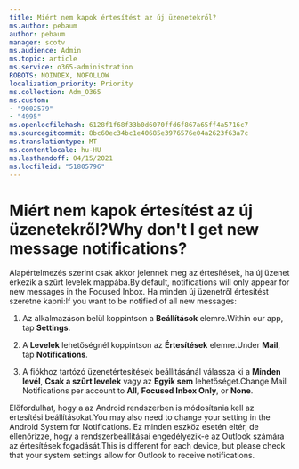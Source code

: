```yaml
---
title: Miért nem kapok értesítést az új üzenetekről?
ms.author: pebaum
author: pebaum
manager: scotv
ms.audience: Admin
ms.topic: article
ms.service: o365-administration
ROBOTS: NOINDEX, NOFOLLOW
localization_priority: Priority
ms.collection: Adm_O365
ms.custom:
- "9002579"
- "4995"
ms.openlocfilehash: 6128f1f68f33b0d6070ffd6f867a65ff4a5716c7
ms.sourcegitcommit: 8bc60ec34bc1e40685e3976576e04a2623f63a7c
ms.translationtype: MT
ms.contentlocale: hu-HU
ms.lasthandoff: 04/15/2021
ms.locfileid: "51805796"
---
```

# <a name="why-dont-i-get-new-message-notifications"></a><span data-ttu-id="de574-102">Miért nem kapok értesítést az új üzenetekről?</span><span class="sxs-lookup"><span data-stu-id="de574-102">Why don't I get new message notifications?</span></span>

<span data-ttu-id="de574-103">Alapértelmezés szerint csak akkor jelennek meg az értesítések, ha új üzenet érkezik a szűrt levelek mappába.</span><span class="sxs-lookup"><span data-stu-id="de574-103">By default, notifications will only appear for new messages in the Focused Inbox.</span></span> <span data-ttu-id="de574-104">Ha minden új üzenetről értesítést szeretne kapni:</span><span class="sxs-lookup"><span data-stu-id="de574-104">If you want to be notified of all new messages:</span></span>

1. <span data-ttu-id="de574-105">Az alkalmazáson belül koppintson a **Beállítások** elemre.</span><span class="sxs-lookup"><span data-stu-id="de574-105">Within our app, tap **Settings**.</span></span>

2. <span data-ttu-id="de574-106">A **Levelek** lehetőségnél koppintson az **Értesítések** elemre.</span><span class="sxs-lookup"><span data-stu-id="de574-106">Under **Mail**, tap **Notifications**.</span></span>

3. <span data-ttu-id="de574-107">A fiókhoz tartózó üzenetértesítések beállításánál válassza ki a **Minden levél**, **Csak a szűrt levelek** vagy az **Egyik sem** lehetőséget.</span><span class="sxs-lookup"><span data-stu-id="de574-107">Change Mail Notifications per account to **All**, **Focused Inbox Only**, or **None**.</span></span>

<span data-ttu-id="de574-108">Előfordulhat, hogy a az Android rendszerben is módosítania kell az értesítési beállításokat.</span><span class="sxs-lookup"><span data-stu-id="de574-108">You may also need to change your setting in the Android System for Notifications.</span></span> <span data-ttu-id="de574-109">Ez minden eszköz esetén eltér, de ellenőrizze, hogy a rendszerbeállításai engedélyezik-e az Outlook számára az értesítések fogadását.</span><span class="sxs-lookup"><span data-stu-id="de574-109">This is different for each device, but please check that your system settings allow for Outlook to receive notifications.</span></span>
